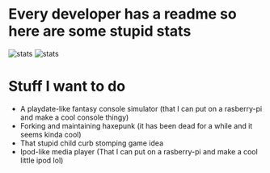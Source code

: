 #  Every developer has a readme so here are some stupid stats
![stats](https://github-readme-stats.vercel.app/api/top-langs/?username=gamemake-eng&layout=compact)
![stats](https://github-readme-stats.vercel.app/api?username=gamemake-eng&show_icons=true&theme=transparent)

# Stuff I want to do
- A playdate-like fantasy console simulator (that I can put on a rasberry-pi and make a cool console thingy) 
- Forking and maintaining haxepunk (it has been dead for a while and it seems kinda cool)
- That stupid child curb stomping game idea
- Ipod-like media player (That I can put on a rasberry-pi and make a cool little ipod lol)
